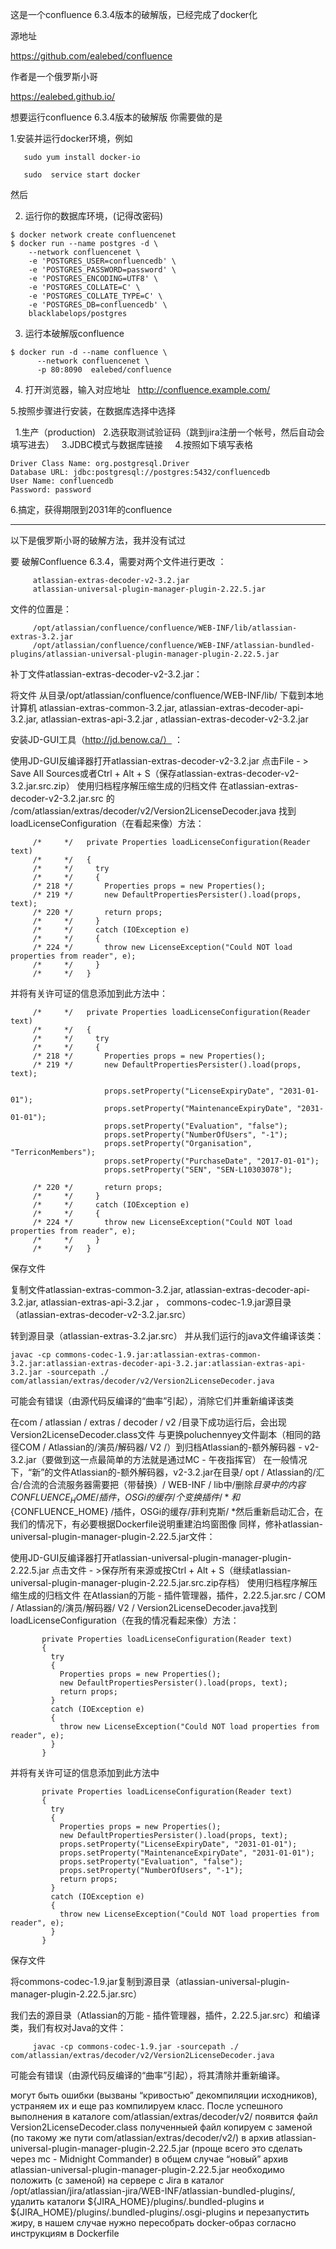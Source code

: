 这是一个confluence 6.3.4版本的破解版，已经完成了docker化

源地址

https://github.com/ealebed/confluence

作者是一个俄罗斯小哥

https://ealebed.github.io/


想要运行confluence 6.3.4版本的破解版
你需要做的是

1.安装并运行docker环境，例如 

```
   sudo yum install docker-io 
   
   sudo  service start docker
```

然后

2. 运行你的数据库环境，(记得改密码)


```
$ docker network create confluencenet
$ docker run --name postgres -d \
    --network confluencenet \
    -e 'POSTGRES_USER=confluencedb' \
    -e 'POSTGRES_PASSWORD=password' \
    -e 'POSTGRES_ENCODING=UTF8' \
    -e 'POSTGRES_COLLATE=C' \
    -e 'POSTGRES_COLLATE_TYPE=C' \
    -e 'POSTGRES_DB=confluencedb' \
    blacklabelops/postgres
```

3. 运行本破解版confluence


```
$ docker run -d --name confluence \
	  --network confluencenet \
	  -p 80:8090  ealebed/confluence
```


4. 打开浏览器，输入对应地址   http://confluence.example.com/

5.按照步骤进行安装，在数据库选择中选择  

   1.生产（production)
   
   2.选获取测试验证码（跳到jira注册一个帐号，然后自动会填写进去）
   
   3.JDBC模式与数据库链接
   
   4.按照如下填写表格
   
```
Driver Class Name: org.postgresql.Driver
Database URL: jdbc:postgresql://postgres:5432/confluencedb
User Name: confluencedb
Password: password
``` 

6.搞定，获得期限到2031年的confluence

_______________________________________________________________


以下是俄罗斯小哥的破解方法，我并没有试过


要 破解Confluence 6.3.4，需要对两个文件进行更改 ：

```
     atlassian-extras-decoder-v2-3.2.jar
     atlassian-universal-plugin-manager-plugin-2.22.5.jar
```

文件的位置是：
```
     /opt/atlassian/confluence/confluence/WEB-INF/lib/atlassian-extras-3.2.jar
     /opt/atlassian/confluence/confluence/WEB-INF/atlassian-bundled-plugins/atlassian-universal-plugin-manager-plugin-2.22.5.jar
```

补丁文件atlassian-extras-decoder-v2-3.2.jar：

将文件 从目录/opt/atlassian/confluence/confluence/WEB-INF/lib/ 下载到本地计算机
atlassian-extras-common-3.2.jar, atlassian-extras-decoder-api-3.2.jar, atlassian-extras-api-3.2.jar , atlassian-extras-decoder-v2-3.2.jar

安装JD-GUI工具（http://jd.benow.ca/） ：

使用JD-GUI反编译器打开atlassian-extras-decoder-v2-3.2.jar
点击File - > Save All Sources或者Ctrl + Alt + S（保存atlassian-extras-decoder-v2-3.2.jar.src.zip）
使用归档程序解压缩生成的归档文件
在atlassian-extras-decoder-v2-3.2.jar.src 的  /com/atlassian/extras/decoder/v2/Version2LicenseDecoder.java 找到loadLicenseConfiguration（在看起来像）方法：

```
     /*     */   private Properties loadLicenseConfiguration(Reader text)
     /*     */   {
     /*     */     try
     /*     */     {
     /* 218 */       Properties props = new Properties();
     /* 219 */       new DefaultPropertiesPersister().load(props, text);
     /* 220 */       return props;
     /*     */     }
     /*     */     catch (IOException e)
     /*     */     {
     /* 224 */       throw new LicenseException("Could NOT load properties from reader", e);
     /*     */     }
     /*     */   }
```

并将有关许可证的信息添加到此方法中：

```
     /*     */   private Properties loadLicenseConfiguration(Reader text)
     /*     */   {
     /*     */     try
     /*     */     {
     /* 218 */       Properties props = new Properties();
     /* 219 */       new DefaultPropertiesPersister().load(props, text);

                     props.setProperty("LicenseExpiryDate", "2031-01-01");
                     props.setProperty("MaintenanceExpiryDate", "2031-01-01");
                     props.setProperty("Evaluation", "false");
                     props.setProperty("NumberOfUsers", "-1");
                     props.setProperty("Organisation", "TerriconMembers");
                     props.setProperty("PurchaseDate", "2017-01-01");
                     props.setProperty("SEN", "SEN-L10303078");

     /* 220 */       return props;
     /*     */     }
     /*     */     catch (IOException e)
     /*     */     {
     /* 224 */       throw new LicenseException("Could NOT load properties from reader", e);
     /*     */     }
     /*     */   }
```
保存文件

复制文件atlassian-extras-common-3.2.jar, atlassian-extras-decoder-api-3.2.jar, atlassian-extras-api-3.2.jar ， commons-codec-1.9.jar源目录（atlassian-extras-decoder-v2-3.2.jar.src）

转到源目录（atlassian-extras-3.2.jar.src）
并从我们运行的java文件编译该类：
```
javac -cp commons-codec-1.9.jar:atlassian-extras-common-3.2.jar:atlassian-extras-decoder-api-3.2.jar:atlassian-extras-api-3.2.jar -sourcepath ./ com/atlassian/extras/decoder/v2/Version2LicenseDecoder.java
```

可能会有错误（由源代码反编译的“曲率”引起），消除它们并重新编译该类

在com / atlassian / extras / decoder / v2 /目录下成功运行后，会出现Version2LicenseDecoder.class文件
与更换poluchennyey文件副本（相同的路径COM / Atlassian的/演员/解码器/ V2 /）到归档Atlassian的-额外解码器 - v2-3.2.jar（要做到这一点最简单的方法就是通过MC - 午夜指挥官）
在一般情况下，“新”的文件Atlassian的-额外解码器，v2-3.2.jar在目录/ opt / Atlassian的/汇合/合流的合流服务器需要把（带替换）/ WEB-INF / lib中/删除$目录中的内容{CONFLUENCE_HOME} /插件，OSGi的缓存/个变换插件/ *和$ {CONFLUENCE_HOME} /插件，OSGi的缓存/菲利克斯/ *然后重新启动汇合，在我们的情况下，有必要根据Dockerfile说明重建泊坞窗图像
同样，修补atlassian-universal-plugin-manager-plugin-2.22.5.jar文件：

使用JD-GUI反编译器打开atlassian-universal-plugin-manager-plugin-2.22.5.jar
点击文件 - >保存所有来源或按Ctrl + Alt + S（继续atlassian-universal-plugin-manager-plugin-2.22.5.jar.src.zip存档）
使用归档程序解压缩生成的归档文件
在Atlassian的万能 - 插件管理器，插件，2.22.5.jar.src / COM / Atlassian的/演员/解码器/ V2 / Version2LicenseDecoder.java找到loadLicenseConfiguration（在我的情况看起来像）方法：
```
       private Properties loadLicenseConfiguration(Reader text)
       {
         try
         {
           Properties props = new Properties();
           new DefaultPropertiesPersister().load(props, text);
           return props;
         }
         catch (IOException e)
         {
           throw new LicenseException("Could NOT load properties from reader", e);
         }
       }
```
并将有关许可证的信息添加到此方法中

```
       private Properties loadLicenseConfiguration(Reader text)
       {
         try
         {
           Properties props = new Properties();
           new DefaultPropertiesPersister().load(props, text);
           props.setProperty("LicenseExpiryDate", "2031-01-01");
           props.setProperty("MaintenanceExpiryDate", "2031-01-01");
           props.setProperty("Evaluation", "false");
           props.setProperty("NumberOfUsers", "-1");
           return props;
         }
         catch (IOException e)
         {
           throw new LicenseException("Could NOT load properties from reader", e);
         }
       }
```

保存文件

将commons-codec-1.9.jar复制到源目录（atlassian-universal-plugin-manager-plugin-2.22.5.jar.src）

我们去的源目录（Atlassian的万能 - 插件管理器，插件，2.22.5.jar.src）和编译类，我们有权对Java的文件：
```
     javac -cp commons-codec-1.9.jar -sourcepath ./ com/atlassian/extras/decoder/v2/Version2LicenseDecoder.java
```

可能会有错误（由源代码反编译的“曲率”引起），将其清除并重新编译。
 


 могут быть ошибки (вызваны “кривостью” декомпиляции исходников), устраняем их и еще раз компилируем класс. После успешного выполнения в каталоге com/atlassian/extras/decoder/v2/ появится файл Version2LicenseDecoder.class
полученныей файл копируем с заменой (по такому же пути com/atlassian/extras/decoder/v2/) в архив atlassian-universal-plugin-manager-plugin-2.22.5.jar (проще всего это сделать через mc - Midnight Commander)
в общем случае “новый” архив atlassian-universal-plugin-manager-plugin-2.22.5.jar необходимо положить (с заменой) на сервере с Jira в каталог /opt/atlassian/jira/atlassian-jira/WEB-INF/atlassian-bundled-plugins/, удалить каталоги ${JIRA_HOME}/plugins/.bundled-plugins и ${JIRA_HOME}/plugins/.bundled-plugins/.osgi-plugins и перезапустить жиру, в нашем случае нужно пересобрать docker-образ согласно инструкциям в Dockerfile
